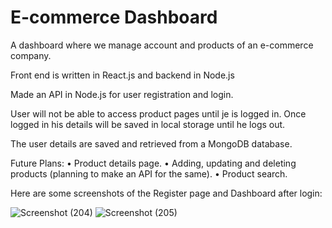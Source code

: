 # E-commerce Dashboard

A dashboard where we manage account and products of an e-commerce company.

Front end is written in React.js and backend in Node.js

Made an API in Node.js for user registration and login.

User will not be able to access product pages until je is logged in. Once logged in his details will be saved in local storage until he logs out.

The user details are saved and retrieved from a MongoDB database.

Future Plans:
•	Product details page.
•	Adding, updating and deleting products (planning to make an API for the same).
•	Product search.

Here are some screenshots of the Register page and Dashboard after login:

![Screenshot (204)](https://github.com/PrithwishSarkar/E-commerce-Dashboard/assets/141351896/c40e148f-e905-47c2-9a0f-1dc4a5f4c47d)
![Screenshot (205)](https://github.com/PrithwishSarkar/E-commerce-Dashboard/assets/141351896/15e8e83b-f0ad-4d20-9560-c1007e13b9c9)
